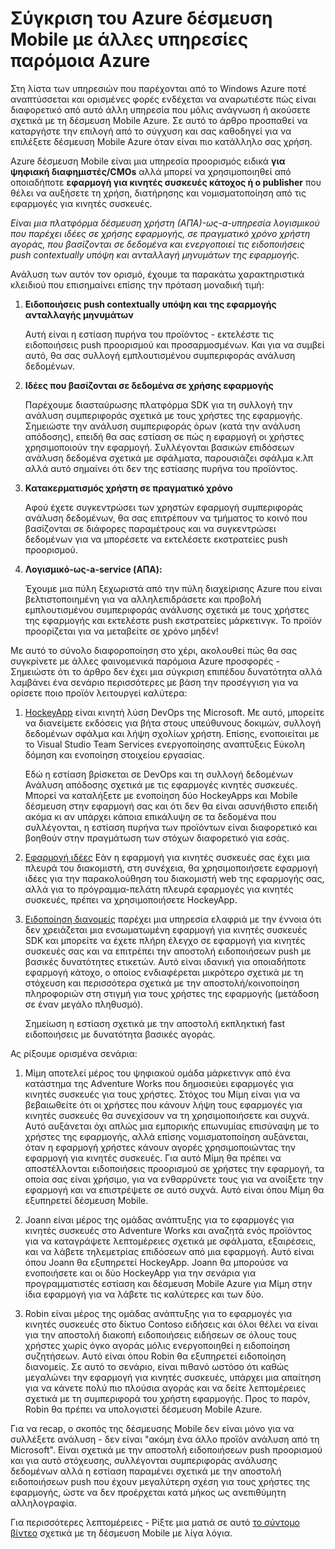 <properties
    pageTitle="Σύγκριση του Azure δέσμευση Mobile με άλλες υπηρεσίες παρόμοια Azure"
    description="Σύγκριση Azure δέσμευση Mobile με άλλες παρόμοια Azure υπηρεσίες - HockeyApp, AppInsights, διανομείς ειδοποίησης"
    services="mobile-engagement"
    documentationCenter="mobile" 
    authors="piyushjo" 
    manager="erikre" 
    editor="" />

<tags
    ms.service="mobile-engagement"
    ms.workload="mobile"
    ms.tgt_pltfrm="na"
    ms.devlang="na"
    ms.topic="article"
    ms.date="08/19/2016"
    ms.author="piyushjo" />

# <a name="comparing-azure-mobile-engagement-with-other-similar-azure-services"></a>Σύγκριση του Azure δέσμευση Mobile με άλλες υπηρεσίες παρόμοια Azure

Στη λίστα των υπηρεσιών που παρέχονται από το Windows Azure ποτέ αναπτύσσεται και ορισμένες φορές ενδέχεται να αναρωτιέστε πώς είναι διαφορετικό από αυτό άλλη υπηρεσία που μόλις ανάγνωση ή ακούσετε σχετικά με τη δέσμευση Mobile Azure. Σε αυτό το άρθρο προσπαθεί να καταργήστε την επιλογή από το σύγχυση και σας καθοδηγεί για να επιλέξετε δέσμευση Mobile Azure όταν είναι πιο κατάλληλο σας χρήση. 
 
Azure δέσμευση Mobile είναι μια υπηρεσία προορισμός ειδικά **για ψηφιακή διαφημιστές/CMOs** αλλά μπορεί να χρησιμοποιηθεί από οποιαδήποτε **εφαρμογή για κινητές συσκευές κάτοχος ή ο publisher** που θέλει να αυξήσετε τη χρήση, διατήρησης και νομισματοποίηση από τις εφαρμογές για κινητές συσκευές. 

*Είναι μια πλατφόρμα δέσμευση χρήστη (ΑΠΑ)-ως-a-υπηρεσία λογισμικού που παρέχει ιδέες σε χρήσης εφαρμογής, σε πραγματικό χρόνο χρήστη αγοράς, που βασίζονται σε δεδομένα και ενεργοποιεί τις ειδοποιήσεις push contextually υπόψη και ανταλλαγή μηνυμάτων της εφαρμογής.* 

Ανάλυση των αυτόν τον ορισμό, έχουμε τα παρακάτω χαρακτηριστικά κλειδιού που επισημαίνει επίσης την πρόταση μοναδική τιμή:

1.  **Ειδοποιήσεις push contextually υπόψη και της εφαρμογής ανταλλαγής μηνυμάτων**
        
    Αυτή είναι η εστίαση πυρήνα του προϊόντος - εκτελέστε τις ειδοποιήσεις push προορισμού και προσαρμοσμένων. Και για να συμβεί αυτό, θα σας συλλογή εμπλουτισμένου συμπεριφοράς ανάλυση δεδομένων. 

2.  **Ιδέες που βασίζονται σε δεδομένα σε χρήσης εφαρμογής**

    Παρέχουμε διασταύρωσης πλατφόρμα SDK για τη συλλογή την ανάλυση συμπεριφοράς σχετικά με τους χρήστες της εφαρμογής. Σημειώστε την ανάλυση συμπεριφοράς όρων (κατά την ανάλυση απόδοσης), επειδή θα σας εστίαση σε πώς η εφαρμογή οι χρήστες χρησιμοποιούν την εφαρμογή. Συλλέγονται βασικών επιδόσεων ανάλυση δεδομένα σχετικά με σφάλματα, παρουσιάζει σφάλμα κ.λπ αλλά αυτό σημαίνει ότι δεν της εστίασης πυρήνα του προϊόντος. 

3.  **Κατακερματισμός χρήστη σε πραγματικό χρόνο**

    Αφού έχετε συγκεντρώσει των χρηστών εφαρμογή συμπεριφοράς ανάλυση δεδομένων, θα σας επιτρέπουν να τμήματος το κοινό που βασίζονται σε διάφορες παραμέτρους και να συγκεντρώσει δεδομένων για να μπορέσετε να εκτελέσετε εκστρατείες push προορισμού. 

4.  **Λογισμικό-ως-a-service (ΑΠΑ):**

    Έχουμε μια πύλη ξεχωριστά από την πύλη διαχείρισης Azure που είναι βελτιστοποιημένη για να αλληλεπιδράσετε και προβολή εμπλουτισμένου συμπεριφοράς ανάλυσης σχετικά με τους χρήστες της εφαρμογής και εκτελέστε push εκστρατείες μάρκετινγκ. Το προϊόν προορίζεται για να μεταβείτε σε χρόνο μηδέν!   
 
Με αυτό το σύνολο διαφοροποίηση στο χέρι, ακολουθεί πώς θα σας συγκρίνετε με άλλες φαινομενικά παρόμοια Azure προσφορές - Σημειώστε ότι το άρθρο δεν έχει μια σύγκριση επιπέδου δυνατότητα αλλά λαμβάνει ένα σενάριο περισσότερες με βάση την προσέγγιση για να ορίσετε ποιο προϊόν λειτουργεί καλύτερα:
 
1.  [HockeyApp](https://azure.microsoft.com/services/hockeyapp/) είναι κινητή λύση DevOps της Microsoft. Με αυτό, μπορείτε να διανείμετε εκδόσεις για βήτα στους υπεύθυνους δοκιμών, συλλογή δεδομένων σφάλμα και λήψη σχολίων χρήστη. Επίσης, ενοποιείται με το Visual Studio Team Services ενεργοποίησης αναπτύξεις Εύκολη δόμηση και ενοποίηση στοιχείου εργασίας. 
    
    Εδώ η εστίαση βρίσκεται σε DevOps και τη συλλογή δεδομένων Ανάλυση απόδοσης σχετικά με τις εφαρμογές κινητές συσκευές. Μπορεί να καταλήξετε με ενοποίηση δύο HockeyApps και Mobile δέσμευση στην εφαρμογή σας και ότι δεν θα είναι ασυνήθιστο επειδή ακόμα κι αν υπάρχει κάποια επικάλυψη σε τα δεδομένα που συλλέγονται, η εστίαση πυρήνα των προϊόντων είναι διαφορετικό και βοηθούν στην πραγμάτωση των στόχων διαφορετικό για εσάς.  

2.  [Εφαρμογή ιδέες](../application-insights/app-insights-overview.md) Εάν η εφαρμογή για κινητές συσκευές σας έχει μια πλευρά του διακομιστή, στη συνέχεια, θα χρησιμοποιήσετε εφαρμογή ιδέες για την παρακολούθηση του διακομιστή web της εφαρμογής σας, αλλά για το πρόγραμμα-πελάτη πλευρά εφαρμογές για κινητές συσκευές, πρέπει να χρησιμοποιήσετε HockeyApp. 

3.  [Ειδοποίηση διανομείς](https://azure.microsoft.com/services/notification-hubs/) παρέχει μια υπηρεσία ελαφριά με την έννοια ότι δεν χρειάζεται μια ενσωματωμένη εφαρμογή για κινητές συσκευές SDK και μπορείτε να έχετε πλήρη έλεγχο σε εφαρμογή για κινητές συσκευές σας και να επιτρέπει την αποστολή ειδοποιήσεων push με βασικές δυνατότητες ετικετών. Αυτό είναι ιδανική για οποιαδήποτε εφαρμογή κάτοχο, ο οποίος ενδιαφέρεται μικρότερο σχετικά με τη στόχευση και περισσότερα σχετικά με την αποστολή/κοινοποίηση πληροφοριών στη στιγμή για τους χρήστες της εφαρμογής (μετάδοση σε έναν μεγάλο πληθυσμό). 

    Σημείωση η εστίαση σχετικά με την αποστολή εκπληκτική fast ειδοποιήσεις με δυνατότητα βασικές αγοράς. 

Ας ρίξουμε ορισμένα σενάρια:

1.  Μίμη αποτελεί μέρος του ψηφιακού ομάδα μάρκετινγκ από ένα κατάστημα της Adventure Works που δημοσιεύει εφαρμογές για κινητές συσκευές για τους χρήστες. Στόχος του Μίμη είναι για να βεβαιωθείτε ότι οι χρήστες που κάνουν λήψη τους εφαρμογές για κινητές συσκευές θα συνεχίσουν να τη χρησιμοποιήσετε και συχνά. Αυτό αυξάνεται όχι απλώς μια εμπορικής επωνυμίας επισύναψη με το χρήστες της εφαρμογής, αλλά επίσης νομισματοποίηση αυξάνεται, όταν η εφαρμογή χρήστες κάνουν αγορές χρησιμοποιώντας την εφαρμογή για κινητές συσκευές. Για αυτό Μίμη θα πρέπει να αποστέλλονται ειδοποιήσεις προορισμού σε χρήστες την εφαρμογή, τα οποία σας είναι χρήσιμο, για να ενθαρρύνετε τους για να ανοίξετε την εφαρμογή και να επιστρέψετε σε αυτό συχνά. Αυτό είναι όπου Μίμη θα εξυπηρετεί δέσμευση Mobile. 

2.  Joann είναι μέρος της ομάδας ανάπτυξης για το εφαρμογές για κινητές συσκευές στο Adventure Works και αναζητά ενός προϊόντος για να καταγράψετε λεπτομέρειες σχετικά με σφάλματα, εξαιρέσεις, και να λάβετε τηλεμετρίας επιδόσεων από μια εφαρμογή. Αυτό είναι όπου Joann θα εξυπηρετεί HockeyApp. Joann θα μπορούσε να ενοποιήσετε και οι δύο HockeyApp για την σενάρια για προγραμματιστές εστίαση και δέσμευση Mobile Azure για Μίμη στην ίδια εφαρμογή για να λάβετε τις καλύτερες και των δύο. 

3.  Robin είναι μέρος της ομάδας ανάπτυξης για το εφαρμογές για κινητές συσκευές στο δίκτυο Contoso ειδήσεις και όλοι θέλει να είναι για την αποστολή διακοπή ειδοποιήσεις ειδήσεων σε όλους τους χρήστες χωρίς όγκο αγοράς μόλις ενεργοποιηθεί η ειδοποίηση συζητήσεων. Αυτό είναι όπου Robin θα εξυπηρετεί ειδοποίηση διανομείς. Σε αυτό το σενάριο, είναι πιθανό ωστόσο ότι καθώς μεγαλώνει την εφαρμογή για κινητές συσκευές, υπάρχει μια απαίτηση για να κάνετε πολύ πιο πλούσια αγοράς και να δείτε λεπτομέρειες σχετικά με τη συμπεριφορά του χρήστη εφαρμογής. Προς το παρόν, Robin θα πρέπει να υπολογιστεί δέσμευση Mobile Azure. 
 
Για να recap, ο σκοπός της δέσμευσης Mobile δεν είναι μόνο για να συλλέξετε ανάλυση - δεν είναι "ακόμη ένα άλλο προϊόν ανάλυση από τη Microsoft". Είναι σχετικά με την αποστολή ειδοποιήσεων push προορισμού και για αυτό στόχευσης, συλλέγονται συμπεριφοράς ανάλυσης δεδομένων αλλά η εστίαση παραμένει σχετικά με την αποστολή ειδοποιήσεων push που έχουν μεγαλύτερη σχέση για τους χρήστες της εφαρμογής, ώστε να δεν προέρχεται κατά μήκος ως ανεπιθύμητη αλληλογραφία. 

Για περισσότερες λεπτομέρειες - Ρίξτε μια ματιά σε αυτό [το σύντομο βίντεο](mobile-engagement-overview.md) σχετικά με τη δέσμευση Mobile με λίγα λόγια. 

